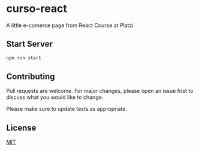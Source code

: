 # curso-react

A little e-comerce page from React Course at Platzi


## Start Server
 
```bash 
npm run start
```

## Contributing
Pull requests are welcome. For major changes, please open an issue first to discuss what you would like to change.

Please make sure to update tests as appropriate.

## License
[MIT](https://choosealicense.com/licenses/mit/)